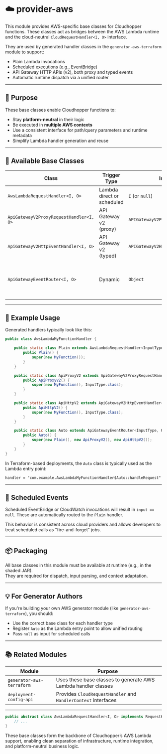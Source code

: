 # ☁️ provider-aws

This module provides AWS-specific base classes for Cloudhopper functions. These classes act as bridges between the AWS Lambda runtime and the cloud-neutral `CloudRequestHandler<I, O>` interface.

They are used by generated handler classes in the `generator-aws-terraform` module to support:

- Plain Lambda invocations
- Scheduled executions (e.g., EventBridge)
- API Gateway HTTP APIs (v2), both proxy and typed events
- Automatic runtime dispatch via a unified router

---

## 🚀 Purpose

These base classes enable Cloudhopper functions to:

- Stay **platform-neutral** in their logic
- Be executed in **multiple AWS contexts**
- Use a consistent interface for path/query parameters and runtime metadata
- Simplify Lambda handler generation and reuse

---

## 🔧 Available Base Classes

| Class | Trigger Type | Input | Output | Used for |
|-------|--------------|-------|--------|----------|
| `AwsLambdaRequestHandler<I, O>` | Lambda direct or scheduled | `I` (or `null`) | POJO | `Plain` |
| `ApiGatewayV2ProxyRequestHandler<I, O>` | API Gateway v2 (proxy) | `APIGatewayV2ProxyRequestEvent` | `APIGatewayV2ProxyResponseEvent` | `ApiProxyV2` |
| `ApiGatewayV2HttpEventHandler<I, O>` | API Gateway v2 (typed) | `APIGatewayV2HTTPEvent` | `APIGatewayV2HTTPResponse` | `ApiHttpV2` |
| `ApiGatewayEventRouter<I, O>` | Dynamic | `Object` | `Object` | `Auto` router that delegates to the appropriate handler |

---

## 🧪 Example Usage

Generated handlers typically look like this:

```java
public class AwsLambdaMyFunctionHandler {

    public static class Plain extends AwsLambdaRequestHandler<InputType, OutputType> {
        public Plain() {
            super(new MyFunction());
        }
    }

    public static class ApiProxyV2 extends ApiGatewayV2ProxyRequestHandler<InputType, OutputType> {
        public ApiProxyV2() {
            super(new MyFunction(), InputType.class);
        }
    }

    public static class ApiHttpV2 extends ApiGatewayV2HttpEventHandler<InputType, OutputType> {
        public ApiHttpV2() {
            super(new MyFunction(), InputType.class);
        }
    }

    public static class Auto extends ApiGatewayEventRouter<InputType, OutputType> {
        public Auto() {
            super(new Plain(), new ApiProxyV2(), new ApiHttpV2());
        }
    }
}
```

In Terraform-based deployments, the `Auto` class is typically used as the Lambda entry point:

```hcl
handler = "com.example.AwsLambdaMyFunctionHandler$Auto::handleRequest"
```

---

## 🧭 Scheduled Events

Scheduled EventBridge or CloudWatch invocations will result in `input == null`. These are automatically routed to the `Plain` handler.

This behavior is consistent across cloud providers and allows developers to treat scheduled calls as "fire-and-forget" jobs.

---

## 📦 Packaging

All base classes in this module must be available at runtime (e.g., in the shaded JAR).  
They are required for dispatch, input parsing, and context adaptation.

---

## 💡 For Generator Authors

If you're building your own AWS generator module (like `generator-aws-terraform`), you should:

- Use the correct base class for each handler type
- Register `Auto` as the Lambda entry point to allow unified routing
- Pass `null` as input for scheduled calls

---

## 📚 Related Modules

| Module | Purpose |
|--------|---------|
| `generator-aws-terraform` | Uses these base classes to generate AWS Lambda handler classes |
| `deployment-config-api` | Provides `CloudRequestHandler` and `HandlerContext` interfaces |

---

```java title="AwsLambdaRequestHandler.java"
public abstract class AwsLambdaRequestHandler<I, O> implements RequestHandler<I, O> {
    // ...
}
```

These base classes form the backbone of Cloudhopper’s AWS Lambda support, enabling clean separation of infrastructure, runtime integration, and platform-neutral business logic.